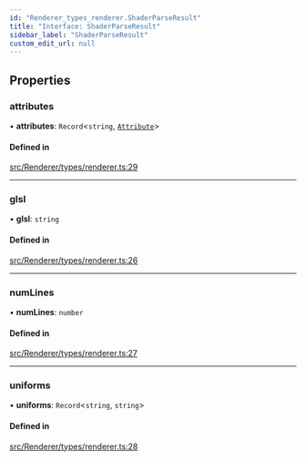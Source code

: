 ```yaml
---
id: "Renderer_types_renderer.ShaderParseResult"
title: "Interface: ShaderParseResult"
sidebar_label: "ShaderParseResult"
custom_edit_url: null
---
```




## Properties

### attributes

• **attributes**: `Record`<`string`, [`Attribute`](Renderer_types_renderer.Attribute)\>

#### Defined in

[src/Renderer/types/renderer.ts:29](https://github.com/ZeaInc/zea-engine/blob/bfc726cd6/src/Renderer/types/renderer.ts#L29)

___

### glsl

• **glsl**: `string`

#### Defined in

[src/Renderer/types/renderer.ts:26](https://github.com/ZeaInc/zea-engine/blob/bfc726cd6/src/Renderer/types/renderer.ts#L26)

___

### numLines

• **numLines**: `number`

#### Defined in

[src/Renderer/types/renderer.ts:27](https://github.com/ZeaInc/zea-engine/blob/bfc726cd6/src/Renderer/types/renderer.ts#L27)

___

### uniforms

• **uniforms**: `Record`<`string`, `string`\>

#### Defined in

[src/Renderer/types/renderer.ts:28](https://github.com/ZeaInc/zea-engine/blob/bfc726cd6/src/Renderer/types/renderer.ts#L28)

